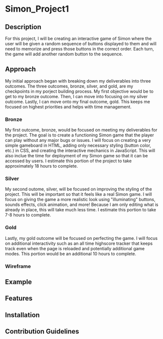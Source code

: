 # Simon_Project1

## Description
For this project, I will be creating an interactive game of Simon where the user will be given a random sequence of buttons displayed to them and will need to memorize and press those buttons in the correct order. Each turn, the game will add another random button to the sequence.

## Approach

My initial approach began with breaking down my deliverables into three outcomes. The three outcomes, bronze, silver, and gold, are my checkpoints in my porject building process. My first objective would be to get to my bronze outcome. Then, I can move into focusing on my silver outcome. Lastly, I can move onto my final outcome, gold. This keeps me focused on highest priorities and helps with time management.

### Bronze

My first outcome, bronze, would be focused on meeting my deliverables for the project. The goal is to create a functioning Simon game that the player can play without any major bugs or issues. I will focus on creating a very simple gameboard in HTML, adding only necessary styling (button color, etc.) in CSS, and creating the interactive mechanics in JavaScript. This will also inclue the time for deployment of my Simon game so that it can be accessed by users. I estimate this portion of the project to take approximately 18 hours to complete.

### Silver

My second outome, silver, will be focused on improving the styling of the project. This will be important so that it feels like a real Simon game. I will focus on giving the game a more realistic look using "illuminating" buttons, sounds effects, click animation, and more! Because I am only editing what is already in place, this will take much less time. I estimate this portion to take 7-8 hours to complete.

### Gold

Lastly, my gold outcome will be focused on perfecting the game. I will focus on additional interactivity such as an all time highscore tracker that keeps track even when the page is reloaded and potentially additional game modes. This portion would be an additional 10 hours to complete.

### Wireframe

## Example

## Features

## Installation

## Contribution Guidelines
